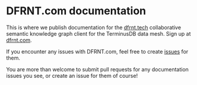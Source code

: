 # DFRNT.com documentation

This is where we publish documentation for the [dfrnt.tech](https://dfrnt.tech?utm_source=dfrnt-support) collaborative semantic knowledge graph client for the TerminusDB data mesh. Sign up at [dfrnt.com](https://dfrnt.com?utm_source=dfrnt-support).

If you encounter any issues with DFRNT.com, feel free to create [issues](https://github.com/dfrnt-com/support/issues) for them.

You are more than welcome to submit pull requests for any documentation issues you see, or create an issue for them of course!
